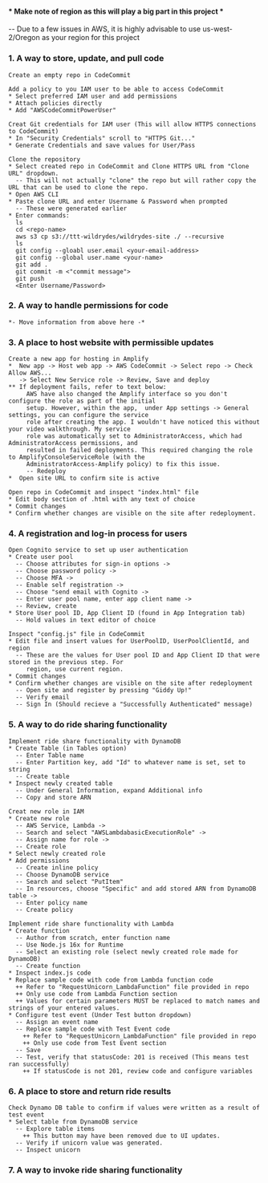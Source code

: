 #### * Make note of region as this will play a big part in this project *
  -- Due to a few issues in AWS, it is highly advisable to use us-west-2/Oregon as your region for this project

### 1. A way to store, update, and pull code
    Create an empty repo in CodeCommit
    
    Add a policy to you IAM user to be able to access CodeCommit
    * Select preferred IAM user and add permissions
    * Attach policies directly
    * Add "AWSCodeCommitPowerUser"
    
    Creat Git credentials for IAM user (This will allow HTTPS connections to CodeCommit)
    * In "Security Credentials" scroll to "HTTPS Git..."
    * Generate Credentials and save values for User/Pass
    
    Clone the repository
    * Select created repo in CodeCommit and Clone HTTPS URL from "Clone URL" dropdown.
      -- This will not actually "clone" the repo but will rather copy the URL that can be used to clone the repo.
    * Open AWS CLI
    * Paste clone URL and enter Username & Password when prompted
      -- These were generated earlier
    * Enter commands:
      ls
      cd <repo-name>
      aws s3 cp s3://ttt-wildrydes/wildrydes-site ./ --recursive
      ls
      git config --gloabl user.email <your-email-address>
      git config --global user.name <your-name>
      git add .
      git commit -m <"commit message">
      git push
      <Enter Username/Password>
      

      
      
    
### 2. A way to handle permissions for code  
    *- Move information from above here -*
    
### 3. A place to host website with permissible updates
    Create a new app for hosting in Amplify
    *  New app -> Host web app -> AWS CodeCommit -> Select repo -> Check Allow AWS...
       -> Select New Service role -> Review, Save and deploy
    ** If deployment fails, refer to text below:
         AWS have also changed the Amplify interface so you don't configure the role as part of the initial 
         setup. However, within the app,  under App settings -> General settings, you can configure the service 
         role after creating the app. I wouldn't have noticed this without your video walkthrough. My service 
         role was automatically set to AdministratorAccess, which had AdministratorAccess permissions, and 
         resulted in failed deployments. This required changing the role to AmplifyConsoleServiceRole (with the 
         AdministratorAccess-Amplify policy) to fix this issue.
         -- Redeploy
    *  Open site URL to confirm site is active

    Open repo in CodeCommit and inspect "index.html" file
    * Edit body section of .html with any text of choice
    * Commit changes
    * Confirm whether changes are visible on the site after redeployment.
        
### 4. A registration and log-in process for users
    Open Cognito service to set up user authentication
    * Create user pool
      -- Choose attributes for sign-in options ->
      -- Choose password policy ->
      -- Choose MFA ->
      -- Enable self registration ->
      -- Choose "send email with Cognito ->
      -- Enter user pool name, enter app client name ->
      -- Review, create
    * Store User pool ID, App Client ID (found in App Integration tab)
      -- Hold values in text editor of choice

    Inspect "config.js" file in CodeCommit
    * Edit file and insert values for UserPoolID, UserPoolClientId, and region
      -- These are the values for User pool ID and App Client ID that were stored in the previous step. For 
         region, use current region.
    * Commit changes
    * Confirm whether changes are visible on the site after redeployment
      -- Open site and register by pressing "Giddy Up!"
      -- Verify email
      -- Sign In (Should recieve a "Successfully Authenticated" message)
    
### 5. A way to do ride sharing functionality
    Implement ride share functionality with DynamoDB
    * Create Table (in Tables option)
      -- Enter Table name
      -- Enter Partition key, add "Id" to whatever name is set, set to string
      -- Create table
    * Inspect newly created table
      -- Under General Information, expand Additional info
      -- Copy and store ARN

    Creat new role in IAM
    * Create new role
      -- AWS Service, Lambda ->
      -- Search and select "AWSLambdabasicExecutionRole" ->
      -- Assign name for role ->
      -- Create role
    * Select newly created role
    * Add permissions
      -- Create inline policy
      -- Choose DynamoDB service
      -- Search and select "PutItem"
      -- In resources, choose "Specific" and add stored ARN from DynamoDB table ->
      -- Enter policy name
      -- Create policy

    Implement ride share functionality with Lambda
    * Create function
      -- Author from scratch, enter function name
      -- Use Node.js 16x for Runtime
      -- Select an existing role (select newly created role made for DynamoDB)
      -- Create function
    * Inspect index.js code
    * Replace sample code with code from Lambda function code
      ++ Refer to "RequestUnicorn_LambdaFunction" file provided in repo
      ++ Only use code from Lambda Function section
      ++ Values for certain parameters MUST be replaced to match names and strings of your entered values.
    * Configure test event (Under Test button dropdown)
      -- Assign an event name
      -- Replace sample code with Test Event code
        ++ Refer to "RequestUnicorn_LambdaFunction" file provided in repo
        ++ Only use code from Test Event section
      -- Save
      -- Test, verify that statusCode: 201 is received (This means test ran successfully)
        ++ If statusCode is not 201, review code and configure variables
       
### 6. A place to store and return ride results
    Check Dynamo DB table to confirm if values were written as a result of test event
    * Select table from DynamoDB service
      -- Explore table items
        ++ This button may have been removed due to UI updates.
      -- Verify if unicorn value was generated.
      -- Inspect unicorn
      
### 7. A way to invoke ride sharing functionality
    

